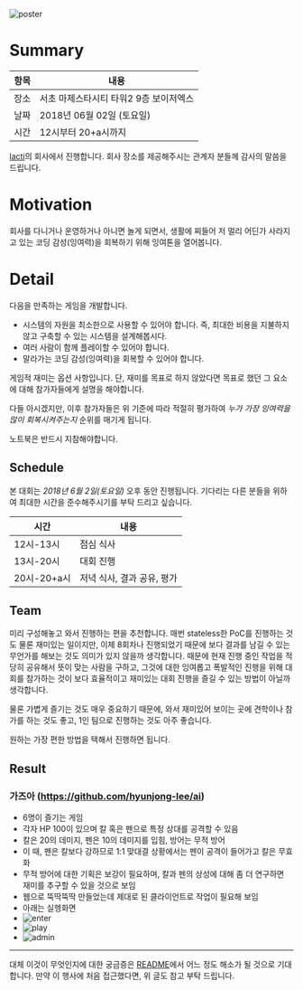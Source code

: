 ![poster](https://github.com/lacti/yyt/blob/master/8/poster.png)

# Summary

| 항목 | 내용 |
| --- | --- |
| 장소 | 서초 마제스타시티 타워2 9층 보이저엑스 |
| 날짜 | 2018년 06월 02일 (토요일) |
| 시간 | 12시부터 20+a시까지 |

[lacti](https://github.com/lacti)의 회사에서 진행합니다. 회사 장소를 제공해주시는 관계자 분들께 감사의 말씀을 드립니다.

# Motivation

회사를 다니거나 운영하거나 아니면 놀게 되면서, 생활에 찌들어 저 멀리 어딘가 사라지고 있는 코딩 감성(잉여력)을 회복하기 위해 잉여톤을 열어봅니다.

# Detail

다음을 만족하는 게임을 개발합니다.

- 시스템의 자원을 최소한으로 사용할 수 있어야 합니다. 즉, 최대한 비용을 지불하지 않고 구축할 수 있는 시스템을 설계해봅시다.
- 여러 사람이 함께 플레이할 수 있어야 합니다.
- 말라가는 코딩 감성(잉여력)을 회복할 수 있어야 합니다.

게임적 재미는 옵션 사항입니다. 단, 재미를 목표로 하지 않았다면 목표로 했던 그 요소에 대해 참가자들에게 설명을 해야합니다.

다들 아시겠지만, 이후 참가자들은 위 기준에 따라 적절히 평가하여 *누가 가장 잉여력을 많이 회복시켜주는지* 순위를 매기게 됩니다.

노트북은 반드시 지참해야합니다.

## Schedule

본 대회는 *2018년 6월 2일(토요일)* 오후 동안 진행됩니다. 기다리는 다른 분들을 위하여 최대한 시간을 준수해주시기를 부탁 드리고 싶습니다.

| 시간 | 내용 |
| --- | --- |
| 12시-13시 | 점심 식사 |
| 13시-20시 | 대회 진행 |
| 20시-20+a시 | 저녁 식사, 결과 공유, 평가 |


## Team

미리 구성해놓고 와서 진행하는 편을 추천합니다. 매번 stateless한 PoC를 진행하는 것도 물론 재미있는 일이지만, 이제 8회차나 진행되었기 때문에 보다 결과를 남길 수 있는 무언가를 해보는 것도 의미가 있지 않을까 생각합니다.
때문에 현재 진행 중인 작업을 적당히 공유해서 뜻이 맞는 사람을 구하고, 그것에 대한 잉여롭고 폭발적인 진행을 위해 대회를 참가하는 것이 보다 효율적이고 재미있는 대회 진행을 즐길 수 있는 방법이 아닐까 생각합니다.

물론 가볍게 즐기는 것도 매우 중요하기 때문에, 와서 재미있어 보이는 곳에 견학이나 참가를 하는 것도 좋고, 1인 팀으로 진행하는 것도 아주 좋습니다.

원하는 가장 편한 방법을 택해서 진행하면 됩니다.

## Result

### 가즈아 (https://github.com/hyunjong-lee/ai)

- 6명이 즐기는 게임
- 각자 HP 100이 있으며 칼 혹은 펜으로 특정 상대를 공격할 수 있음
- 칼은 20의 데미지, 펜은 10의 데미지를 입힘, 방어는 무적 방어
- 이 때, 펜은 칼보다 강하므로 1:1 맞대결 상황에서는 펜이 공격이 들어가고 칼은 무효화
- 무적 방어에 대한 기획은 보강이 필요하며, 칼과 펜의 상성에 대해 좀 더 연구하면 재미를 추구할 수 있을 것으로 보임
- 웹으로 뚝딱뚝딱 만들었는데 제대로 된 클라이언트로 작업이 필요해 보임
- 아래는 실헹화면
- ![enter](https://github.com/lacti/yyt/blob/master/8/images/enter.png)
- ![play](https://github.com/lacti/yyt/blob/master/8/images/play.png)
- ![admin](https://github.com/lacti/yyt/blob/master/8/images/admin.png)


---

대체 이것이 무엇인지에 대한 궁금증은 [README](https://github.com/lacti/yyt/blob/master/README.md)에서 어느 정도 해소가 될 것으로 기대합니다.
만약 이 행사에 처음 접근했다면, 위 글도 참고 부탁 드립니다.

